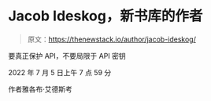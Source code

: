 # Jacob Ideskog，新书库的作者

> 原文：<https://thenewstack.io/author/jacob-ideskog/>

要真正保护 API，不要局限于 API 密钥

2022 年 7 月 5 日上午 7 点 59 分

作者雅各布·艾德斯考